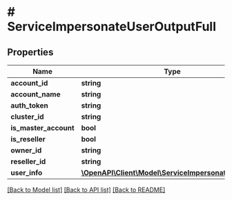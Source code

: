 # # ServiceImpersonateUserOutputFull

## Properties

Name | Type | Description | Notes
------------ | ------------- | ------------- | -------------
**account_id** | **string** |  | [optional]
**account_name** | **string** |  | [optional]
**auth_token** | **string** |  | [optional]
**cluster_id** | **string** |  | [optional]
**is_master_account** | **bool** |  | [optional]
**is_reseller** | **bool** |  | [optional]
**owner_id** | **string** |  | [optional]
**reseller_id** | **string** |  | [optional]
**user_info** | [**\OpenAPI\Client\Model\ServiceImpersonatedUserInfo**](ServiceImpersonatedUserInfo.md) |  | [optional]

[[Back to Model list]](../../README.md#models) [[Back to API list]](../../README.md#endpoints) [[Back to README]](../../README.md)
